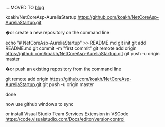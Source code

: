 ....MOVED TO [blog](http://blog.koakh.com/blog/post/aspnet-core-aurelia-typescript-webpack-tutorial)

koakh/NetCoreAsp-AureliaStartup	
https://github.com/koakh/NetCoreAsp-AureliaStartup.git

�or create a new repository on the command line

echo "# NetCoreAsp-AureliaStartup" >> README.md
git init
git add README.md
git commit -m "first commit"
git remote add origin https://github.com/koakh/NetCoreAsp-AureliaStartup.git
git push -u origin master

�or push an existing repository from the command line

git remote add origin https://github.com/koakh/NetCoreAsp-AureliaStartup.git
git push -u origin master

done

now use github windows to sync

or install Visual Studio Team Services Extension in VSCode 
https://code.visualstudio.com/Docs/editor/versioncontrol